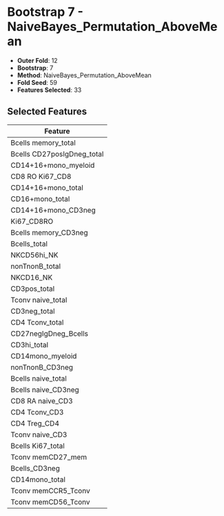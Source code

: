 # Bootstrap 7 - NaiveBayes_Permutation_AboveMean

- **Outer Fold**: 12
- **Bootstrap**: 7
- **Method**: NaiveBayes_Permutation_AboveMean
- **Fold Seed**: 59
- **Features Selected**: 33

## Selected Features

| Feature |
|---------|
| Bcells memory_total |
| Bcells CD27posIgDneg_total |
| CD14+16+mono_myeloid |
| CD8 RO Ki67_CD8 |
| CD14+16+mono_total |
| CD16+mono_total |
| CD14+16+mono_CD3neg |
| Ki67_CD8RO |
| Bcells memory_CD3neg |
| Bcells_total |
| NKCD56hi_NK |
| nonTnonB_total |
| NKCD16_NK |
| CD3pos_total |
| Tconv naive_total |
| CD3neg_total |
| CD4 Tconv_total |
| CD27negIgDneg_Bcells |
| CD3hi_total |
| CD14mono_myeloid |
| nonTnonB_CD3neg |
| Bcells naive_total |
| Bcells naive_CD3neg |
| CD8 RA naive_CD3 |
| CD4 Tconv_CD3 |
| CD4 Treg_CD4 |
| Tconv naive_CD3 |
| Bcells Ki67_total |
| Tconv memCD27_mem |
| Bcells_CD3neg |
| CD14mono_total |
| Tconv memCCR5_Tconv |
| Tconv memCD56_Tconv |
